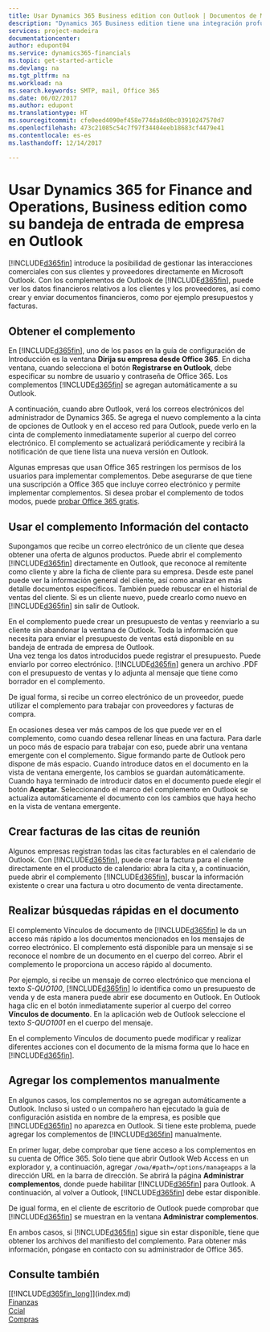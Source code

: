 ```yaml
---
title: Usar Dynamics 365 Business edition con Outlook | Documentos de Microsoft
description: "Dynamics 365 Business edition tiene una integración profunda con Office 365 lo que le permite administrar todas sus interacciones y correo de negocio con clientes y proveedores directamente en Outlook."
services: project-madeira
documentationcenter: 
author: edupont04
ms.service: dynamics365-financials
ms.topic: get-started-article
ms.devlang: na
ms.tgt_pltfrm: na
ms.workload: na
ms.search.keywords: SMTP, mail, Office 365
ms.date: 06/02/2017
ms.author: edupont
ms.translationtype: HT
ms.sourcegitcommit: cfe0eed4090ef458e774da8d0bc03910247570d7
ms.openlocfilehash: 473c21085c54c7f97f34404eeb18683cf4479e41
ms.contentlocale: es-es
ms.lasthandoff: 12/14/2017

---
```

# <a name="using-dynamics-365-for-finance-and-operations-business-edition-as-your-business-inbox-in-outlook"></a>Usar Dynamics 365 for Finance and Operations, Business edition como su bandeja de entrada de empresa en Outlook
[!INCLUDE[d365fin](includes/d365fin_md.md)] introduce la posibilidad de gestionar las interacciones comerciales con sus clientes y proveedores directamente en Microsoft Outlook. Con los complementos de Outlook de [!INCLUDE[d365fin](includes/d365fin_md.md)], puede ver los datos financieros relativos a los clientes y los proveedores, así como crear y enviar documentos financieros, como por ejemplo presupuestos y facturas.  

## <a name="getting-the-add-in"></a>Obtener el complemento
En [!INCLUDE[d365fin](includes/d365fin_md.md)], uno de los pasos en la guía de configuración de Introducción es la ventana **Dirija su empresa desde Office 365**. En dicha ventana, cuando selecciona el botón **Registrarse en Outlook**, debe especificar su nombre de usuario y contraseña de Office 365. Los complementos [!INCLUDE[d365fin](includes/d365fin_md.md)] se agregan automáticamente a su Outlook.  

A continuación, cuando abre Outlook, verá los correos electrónicos del administrador de Dynamics 365. Se agrega el nuevo complemento a la cinta de opciones de Outlook y en el acceso red para Outlook, puede verlo en la cinta de complemento inmediatamente superior al cuerpo del correo electrónico. El complemento se actualizará periódicamente y recibirá la notificación de que tiene lista una nueva versión en Outlook.  

Algunas empresas que usan Office 365 restringen los permisos de los usuarios para implementar complementos. Debe asegurarse de que tiene una suscripción a Office 365 que incluye correo electrónico y permite implementar complementos. Si desea probar el complemento de todos modos, puede [probar Office 365 gratis](https://products.office.com/try).  

## <a name="using-the-contact-insights-add-in"></a>Usar el complemento Información del contacto
Supongamos que recibe un correo electrónico de un cliente que desea obtener una oferta de algunos productos. Puede abrir el complemento [!INCLUDE[d365fin](includes/d365fin_md.md)] directamente en Outlook, que reconoce al remitente como cliente y abre la ficha de cliente para su empresa. Desde este panel puede ver la información general del cliente, así como analizar en más detalle documentos específicos. También puede rebuscar en el historial de ventas del cliente. Si es un cliente nuevo, puede crearlo como nuevo en [!INCLUDE[d365fin](includes/d365fin_md.md)] sin salir de Outlook.  

En el complemento puede crear un presupuesto de ventas y reenviarlo a su cliente sin abandonar la ventana de Outlook. Toda la información que necesita para enviar el presupuesto de ventas está disponible en su bandeja de entrada de empresa de Outlook.  
Una vez tenga los datos introducidos puede registrar el presupuesto. Puede enviarlo por correo electrónico. [!INCLUDE[d365fin](includes/d365fin_md.md)] genera un archivo .PDF con el presupuesto de ventas y lo adjunta al mensaje que tiene como borrador en el complemento.  

De igual forma, si recibe un correo electrónico de un proveedor, puede utilizar el complemento para trabajar con proveedores y facturas de compra.  

En ocasiones desea ver más campos de los que puede ver en el complemento, como cuando desea rellenar líneas en una factura. Para darle un poco más de espacio para trabajar con eso, puede abrir una ventana emergente con el complemento. Sigue formando parte de Outlook pero dispone de más espacio. Cuando introduce datos en el documento en la vista de ventana emergente, los cambios se guardan automáticamente. Cuando haya terminado de introducir datos en el documento puede elegir el botón **Aceptar**. Seleccionando el marco del complemento en Outlook se actualiza automáticamente el documento con los cambios que haya hecho en la vista de ventana emergente.  

## <a name="creating-invoices-from-your-meeting-appointments"></a>Crear facturas de las citas de reunión
Algunos empresas registran todas las citas facturables en el calendario de Outlook. Con [!INCLUDE[d365fin](includes/d365fin_md.md)], puede crear la factura para el cliente directamente en el producto de calendario: abra la cita y, a continuación, puede abrir el complemento [!INCLUDE[d365fin](includes/d365fin_md.md)], buscar la información existente o crear una factura u otro documento de venta directamente.  

## <a name="doing-quick-document-lookup"></a>Realizar búsquedas rápidas en el documento
El complemento Vínculos de documento de [!INCLUDE[d365fin](includes/d365fin_md.md)] le da un acceso más rápido a los documentos mencionados en los mensajes de correo electrónico. El complemento está disponible para un mensaje si se reconoce el nombre de un documento en el cuerpo del correo. Abrir el complemento le proporciona un acceso rápido al documento.  

Por ejemplo, si recibe un mensaje de correo electrónico que menciona el texto *S-QUO100*, [!INCLUDE[d365fin](includes/d365fin_md.md)] lo identifica como un presupuesto de venda y de esta manera puede abrir ese documento en Outlook. En Outlook haga clic en el botón inmediatamente superior al cuerpo del correo **Vínculos de documento**. En la aplicación web de Outlook seleccione el texto *S-QUO1001* en el cuerpo del mensaje.  

En el complemento Vínculos de documento puede modificar y realizar diferentes acciones con el documento de la misma forma que lo hace en [!INCLUDE[d365fin](includes/d365fin_md.md)].

## <a name="adding-the-add-ins-manually"></a>Agregar los complementos manualmente
En algunos casos, los complementos no se agregan automáticamente a Outlook. Incluso si usted o un compañero han ejecutado la guía de configuración asistida en nombre de la empresa, es posible que [!INCLUDE[d365fin](includes/d365fin_md.md)] no aparezca en Outlook. Si tiene este problema, puede agregar los complementos de [!INCLUDE[d365fin](includes/d365fin_md.md)] manualmente.  

En primer lugar, debe comprobar que tiene acceso a los complementos en su cuenta de Office 365. Solo tiene que abrir Outlook Web Access en un explorador y, a continuación, agregar `/owa/#path=/options/manageapps` a la dirección URL en la barra de dirección. Se abrirá la página **Administrar complementos**, donde puede habilitar [!INCLUDE[d365fin](includes/d365fin_md.md)] para Outlook. A continuación, al volver a Outlook, [!INCLUDE[d365fin](includes/d365fin_md.md)] debe estar disponible.  

De igual forma, en el cliente de escritorio de Outlook puede comprobar que [!INCLUDE[d365fin](includes/d365fin_md.md)] se muestran en la ventana **Administrar complementos**.  

En ambos casos, si [!INCLUDE[d365fin](includes/d365fin_md.md)] sigue sin estar disponible, tiene que obtener los archivos del manifiesto del complemento. Para obtener más información, póngase en contacto con su administrador de Office 365.

## <a name="see-also"></a>Consulte también
[[!INCLUDE[d365fin_long](includes/d365fin_long_md.md)]](index.md)  
[Finanzas](finance.md)  
[Ccial](sales-manage-sales.md)  
[Compras](purchasing-manage-purchasing.md)  

